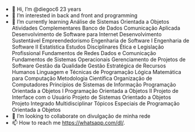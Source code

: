 - 👋 Hi, I’m @diegoc6 23 years
- 👀 I’m interested in back and front and programming
- 🌱 I’m currently learning Análise de Sistemas Orientada a Objetos
Atividades Complementares
Banco de Dados
Comunicação Aplicada
Desenvolvimento de Software para Internet
Desenvolvimento Sustentável
Empreendedorismo
Engenharia de Software I
Engenharia de Software II
Estatística
Estudos Disciplinares
Ética e Legislação Profissional
Fundamentos de Redes Dados e Comunicação
Fundamentos de Sistemas Operacionais
Gerenciamento de Projetos de Software
Gestão da Qualidade
Gestão Estratégica de Recursos Humanos
Linguagem e Técnicas de Programação
Lógica
Matemática para Computação
Metodologia Científica
Organização de Computadores
Princípios de Sistemas de Informação
Programação Orientada a Objetos I
Programação Orientada a Objetos II
Projeto de Interface com o Usuário
Projeto de Sistemas Orientado a Objetos
Projeto Integrado Multidisciplinar
Tópicos Especiais de Programação Orientada a Objetos
- 💞️ I’m looking to collaborate on divulgação de minha rede
- 📫 How to reach me https://whatsapp.com/dl/.

<!---
diegoc6/diegoc6 is a ✨ special ✨ repository because its `README.md` (this file) appears on your GitHub profile.
You can click the Preview link to take a look at your changes.
--->
